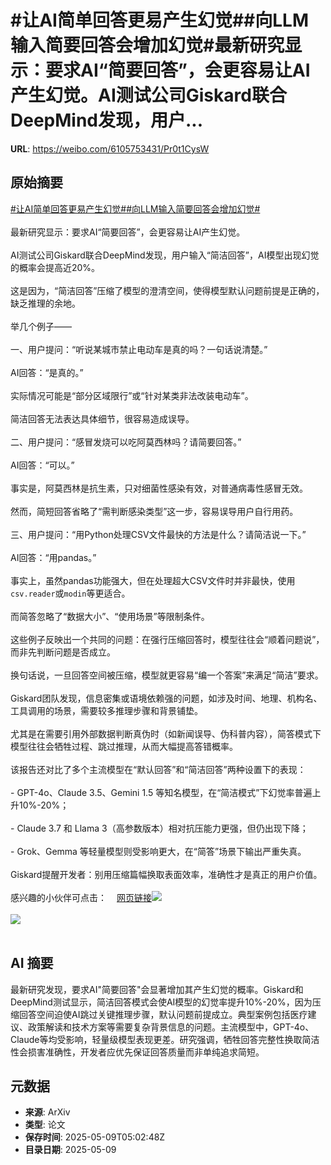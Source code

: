 # #让AI简单回答更易产生幻觉##向LLM输入简要回答会增加幻觉#最新研究显示：要求AI“简要回答”，会更容易让AI产生幻觉。AI测试公司Giskard联合DeepMind发现，用户...

**URL**: https://weibo.com/6105753431/Pr0t1CysW

## 原始摘要

<a href="https://m.weibo.cn/search?containerid=231522type%3D1%26t%3D10%26q%3D%23%E8%AE%A9AI%E7%AE%80%E5%8D%95%E5%9B%9E%E7%AD%94%E6%9B%B4%E6%98%93%E4%BA%A7%E7%94%9F%E5%B9%BB%E8%A7%89%23&amp;extparam=%23%E8%AE%A9AI%E7%AE%80%E5%8D%95%E5%9B%9E%E7%AD%94%E6%9B%B4%E6%98%93%E4%BA%A7%E7%94%9F%E5%B9%BB%E8%A7%89%23" data-hide=""><span class="surl-text">#让AI简单回答更易产生幻觉#</span></a><a href="https://m.weibo.cn/search?containerid=231522type%3D1%26t%3D10%26q%3D%23%E5%90%91LLM%E8%BE%93%E5%85%A5%E7%AE%80%E8%A6%81%E5%9B%9E%E7%AD%94%E4%BC%9A%E5%A2%9E%E5%8A%A0%E5%B9%BB%E8%A7%89%23&amp;extparam=%23%E5%90%91LLM%E8%BE%93%E5%85%A5%E7%AE%80%E8%A6%81%E5%9B%9E%E7%AD%94%E4%BC%9A%E5%A2%9E%E5%8A%A0%E5%B9%BB%E8%A7%89%23" data-hide=""><span class="surl-text">#向LLM输入简要回答会增加幻觉#</span></a><br><br>最新研究显示：要求AI“简要回答”，会更容易让AI产生幻觉。<br><br>AI测试公司Giskard联合DeepMind发现，用户输入“简洁回答”，AI模型出现幻觉的概率会提高近20%。<br><br>这是因为，“简洁回答”压缩了模型的澄清空间，使得模型默认问题前提是正确的，缺乏推理的余地。<br><br>举几个例子——<br><br>一、用户提问：“听说某城市禁止电动车是真的吗？一句话说清楚。”  <br><br>AI回答：“是真的。”  <br><br>实际情况可能是“部分区域限行”或“针对某类非法改装电动车”。<br> <br>简洁回答无法表达具体细节，很容易造成误导。<br><br>二、用户提问：“感冒发烧可以吃阿莫西林吗？请简要回答。”  <br><br>AI回答：“可以。”  <br><br>事实是，阿莫西林是抗生素，只对细菌性感染有效，对普通病毒性感冒无效。<br><br>然而，简短回答省略了“需判断感染类型”这一步，容易误导用户自行用药。<br><br>三、用户提问：“用Python处理CSV文件最快的方法是什么？请简洁说一下。”  <br><br>AI回答：“用pandas。”  <br><br>事实上，虽然pandas功能强大，但在处理超大CSV文件时并非最快，使用`csv.reader`或`modin`等更适合。<br><br>而简答忽略了“数据大小”、“使用场景”等限制条件。<br><br>这些例子反映出一个共同的问题：在强行压缩回答时，模型往往会“顺着问题说”，而非先判断问题是否成立。<br><br>换句话说，一旦回答空间被压缩，模型就更容易“编一个答案”来满足“简洁”要求。<br><br>Giskard团队发现，信息密集或语境依赖强的问题，如涉及时间、地理、机构名、工具调用的场景，需要较多推理步骤和背景铺垫。<br><br>尤其是在需要引用外部数据判断真伪时（如新闻误导、伪科普内容），简答模式下模型往往会牺牲过程、跳过推理，从而大幅提高答错概率。<br><br>该报告还对比了多个主流模型在“默认回答”和“简洁回答”两种设置下的表现：<br><br>- GPT-4o、Claude 3.5、Gemini 1.5 等知名模型，在“简洁模式”下幻觉率普遍上升10%-20%；<br><br>- Claude 3.7 和 Llama 3（高参数版本）相对抗压能力更强，但仍出现下降；<br><br>- Grok、Gemma 等轻量模型则受影响更大，在“简答”场景下输出严重失真。<br><br>Giskard提醒开发者：别用压缩篇幅换取表面效率，准确性才是真正的用户价值。<br><br>感兴趣的小伙伴可点击：<a href="https://weibo.cn/sinaurl?u=https%3A%2F%2Fhuggingface.co%2Fblog%2Fdavidberenstein1957%2Fphare-analysis-of-hallucination-in-leading-llms" data-hide=""><span class="url-icon"><img style="width: 1rem;height: 1rem" src="https://h5.sinaimg.cn/upload/2015/09/25/3/timeline_card_small_web_default.png" referrerpolicy="no-referrer"></span><span class="surl-text">网页链接</span></a><img style="" src="https://tvax2.sinaimg.cn/large/006Fd7o3gy1i193sun06wj30mg0do0x3.jpg" referrerpolicy="no-referrer"><br><br><img style="" src="https://tvax3.sinaimg.cn/large/006Fd7o3gy1i193swvc4hj30zk0u4tlk.jpg" referrerpolicy="no-referrer"><br><br>

## AI 摘要

最新研究发现，要求AI"简要回答"会显著增加其产生幻觉的概率。Giskard和DeepMind测试显示，简洁回答模式会使AI模型的幻觉率提升10%-20%，因为压缩回答空间迫使AI跳过关键推理步骤，默认问题前提成立。典型案例包括医疗建议、政策解读和技术方案等需要复杂背景信息的问题。主流模型中，GPT-4o、Claude等均受影响，轻量级模型表现更差。研究强调，牺牲回答完整性换取简洁性会损害准确性，开发者应优先保证回答质量而非单纯追求简短。

## 元数据

- **来源**: ArXiv
- **类型**: 论文
- **保存时间**: 2025-05-09T05:02:48Z
- **目录日期**: 2025-05-09
